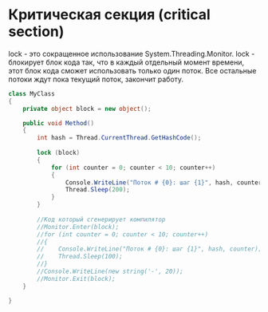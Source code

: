 # Критическая секция (critical section)

lock - это сокращенное использование System.Threading.Monitor.
lock - блокирует блок кода так, что в каждый отдельный момент времени, этот блок кода сможет использовать только один поток. Все остальные потоки ждут пока текущий поток, закончит работу.

```c#
class MyClass
{
    private object block = new object();

    public void Method()
    {
        int hash = Thread.CurrentThread.GetHashCode();
    
        lock (block)
        {
            for (int counter = 0; counter < 10; counter++)
            {
                Console.WriteLine("Поток # {0}: шаг {1}", hash, counter);
                Thread.Sleep(200);
            }
        }    
        
        //Код который сгенерирует компилятор
        //Monitor.Enter(block);
        //for (int counter = 0; counter < 10; counter++)
        //{
        //    Console.WriteLine("Поток # {0}: шаг {1}", hash, counter);
        //    Thread.Sleep(100);
        //}
        //Console.WriteLine(new string('-', 20));    
        //Monitor.Exit(block);
    }

}
```



